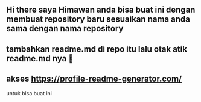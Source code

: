 ## Hi there saya Himawan anda bisa buat ini dengan membuat repository baru sesuaikan nama anda sama dengan nama repository
## tambahkan readme.md di repo itu lalu otak atik readme.md nya 👋
## akses https://profile-readme-generator.com/

untuk bisa buat ini


<!--
**HimawanPrayogo/HimawanPrayogo** is a ✨ _special_ ✨ repository because its `README.md` (this file) appears on your GitHub profile.

Here are some ideas to get you started:

- 🔭 I’m currently working on ...
- 🌱 I’m currently learning ...
- 👯 I’m looking to collaborate on ...
- 🤔 I’m looking for help with ...
- 💬 Ask me about ...
- 📫 How to reach me: ...
- 😄 Pronouns: ...
- ⚡ Fun fact: ...
-->
